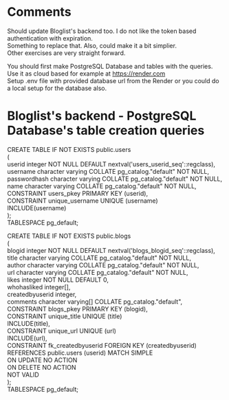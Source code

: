 # Comments<br/>
Should update Bloglist's backend too. I do not like the token based authentication with expiration.<br />
Something to replace that. Also, could make it a bit simplier.<br />
Other exercises are very straight forward.<br />

You should first make PostgreSQL Database and tables with the queries.<br />
Use it as cloud based for example at https://render.com<br />
Setup .env file with provided database url from the Render or you could do a local setup for the database also.<br />

# Bloglist's backend - PostgreSQL Database's table creation queries<br />
CREATE TABLE IF NOT EXISTS public.users<br />
(<br />
    userid integer NOT NULL DEFAULT nextval('users_userid_seq'::regclass),<br />
    username character varying COLLATE pg_catalog."default" NOT NULL,<br />
    passwordhash character varying COLLATE pg_catalog."default" NOT NULL,<br />
    name character varying COLLATE pg_catalog."default" NOT NULL,<br />
    CONSTRAINT users_pkey PRIMARY KEY (userid),<br />
    CONSTRAINT unique_username UNIQUE (username)<br />
      INCLUDE(username)<br />
);<br />
TABLESPACE pg_default;<br />
	
CREATE TABLE IF NOT EXISTS public.blogs<br />
(<br />
    blogid integer NOT NULL DEFAULT nextval('blogs_blogid_seq'::regclass),<br />
    title character varying COLLATE pg_catalog."default" NOT NULL,<br />
    author character varying COLLATE pg_catalog."default" NOT NULL,<br />
    url character varying COLLATE pg_catalog."default" NOT NULL,<br />
    likes integer NOT NULL DEFAULT 0,<br />
    whohasliked integer[],<br />
    createdbyuserid integer,<br />
    comments character varying[] COLLATE pg_catalog."default",<br />
    CONSTRAINT blogs_pkey PRIMARY KEY (blogid),<br />
    CONSTRAINT unique_title UNIQUE (title)<br />
      INCLUDE(title),<br />
    CONSTRAINT unique_url UNIQUE (url)<br />
      INCLUDE(url),<br />
    CONSTRAINT fk_createdbyuserid FOREIGN KEY (createdbyuserid)<br />
      REFERENCES public.users (userid) MATCH SIMPLE<br />
      ON UPDATE NO ACTION<br />
      ON DELETE NO ACTION<br />
      NOT VALID<br />
);<br />
TABLESPACE pg_default;<br />
